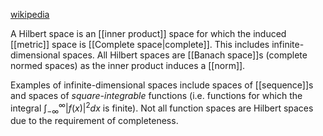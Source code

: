 [wikipedia](https://en.wikipedia.org/wiki/Hilbert_space)

A Hilbert space is an [[inner product]] space
for which the induced [[metric]] space is [[Complete space|complete]].
This includes infinite-dimensional spaces.
All Hilbert spaces are [[Banach space]]s (complete normed spaces)
as the inner product induces a [[norm]].

Examples of infinite-dimensional spaces
include spaces of [[sequence]]s
and spaces of _square-integrable_ functions
(i.e. functions for which the integral $\int_{-\infty}^{\infty} |f(x)|^2dx$ is finite).
Not all function spaces are Hilbert spaces
due to the requirement of completeness.